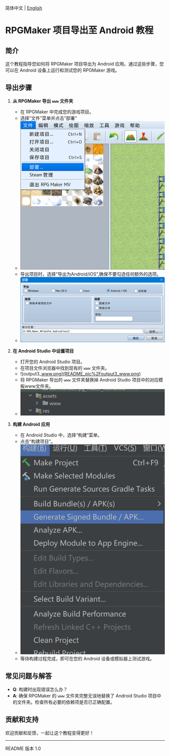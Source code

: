 简体中文 | [English](README_en.md)
# RPGMaker 项目导出至 Android 教程

## 简介
这个教程指导您如何将 RPGMaker 项目导出为 Android 应用。通过这些步骤，您可以在 Android 设备上运行和测试您的 RPGMaker 游戏。


## 导出步骤
1. **从 RPGMaker 导出 `www` 文件夹**
    - 在 RPGMaker 中完成您的游戏项目。
    - 选择“文件”菜单并点击”部署“
    - ![output1.png](README_pic%2Foutput1.png)
    - 导出项目时，选择“导出为Android/iOS”,确保不要勾选任何额外的选项。
    - ![output2.png](README_pic%2Foutput2.png)

2. **在 Android Studio 中设置项目**
    - 打开您的 Android Studio 项目。
    - 在项目文件浏览器中找到现有的 `www` 文件夹。
    - ![output3_www.png](README_pic%2Foutput3_www.png)
    - 将 RPGMaker 导出的 `www` 文件夹替换掉 Android Studio 项目中的对应模板www文件夹。
    - ![output4_asset.png](README_pic%2Foutput4_asset.png)

3. **构建 Android 应用**
    - 在 Android Studio 中，选择“构建”菜单。
    - 点击“构建项目”。
    - ![output5_gene.png](README_pic%2Foutput5_gene.png)
    - 等待构建过程完成，即可在您的 Android 设备或模拟器上测试游戏。

## 常见问题与解答
- **Q**: 构建时出现错误怎么办？
- **A**: 确保 RPGMaker 的 `www` 文件夹完整无误地替换了 Android Studio 项目中的文件夹。检查所有必要的依赖项是否已正确配置。

## 贡献和支持

欢迎贡献和反馈，一起让这个教程变得更好！

---
README 版本 1.0
